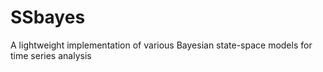 # SSbayes
A lightweight implementation of various Bayesian state-space models for time series analysis
